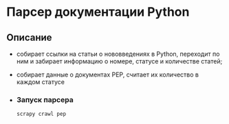 # Парсер документации Python

## Описание

- собирает ссылки на статьи о нововведениях в Python, переходит по ним и
забирает информацию о номере, статусе и количестве статей;
- собирает данные о документах PEP, считает их количество в каждом статусе

- ### Запуск парсера
    ```bash
    scrapy crawl pep
    ```
